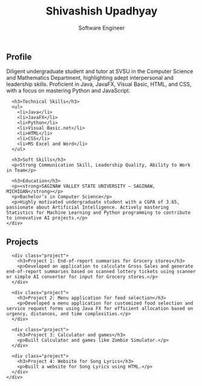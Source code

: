 <!DOCTYPE html>
<html lang="en">
<head>
  <meta charset="UTF-8">
  <meta name="viewport" content="width=device-width, initial-scale=1.0">
  <title>Shivashish Upadhyay - Portfolio</title>
  <link rel="stylesheet" href="styles.css">
</head>
<body>
  <header>
    <div class="container">
      <h1>Shivashish Upadhyay</h1>
      <p>Software Engineer</p>
    </div>
  </header>

  <section id="profile">
    <div class="container">
      <h2>Profile</h2>
      <p>Diligent undergraduate student and tutor at SVSU in the Computer Science and Mathematics Department, highlighting adept interpersonal and leadership skills. Proficient in Java, JavaFX, Visual Basic, HTML, and CSS, with a focus on mastering Python and JavaScript.</p>

      <h3>Technical Skills</h3>
      <ul>
        <li>Java</li>
        <li>JavaFX</li>
        <li>Python</li>
        <li>Visual Basic.net</li>
        <li>HTML</li>
        <li>CSS</li>
        <li>MS Excel and Word</li>
      </ul>

      <h3>Soft Skills</h3>
      <p>Strong Communication Skill, Leadership Quality, Ability to Work in Team</p>

      <h3>Education</h3>
      <p><strong>SAGINAW VALLEY STATE UNIVERSITY – SAGINAW, MICHIGAN</strong></p>
      <p>Bachelor’s in Computer Science</p>
      <p>Highly motivated undergraduate student with a CGPA of 3.65, passionate about Artificial Intelligence. Actively mastering Statistics for Machine Learning and Python programming to contribute to innovative AI projects.</p>
    </div>
  </section>

  <section id="projects">
    <div class="container">
      <h2>Projects</h2>
      
      <div class="project">
        <h3>Project 1: End-of-report summaries for Grocery stores</h3>
        <p>Developed an application to calculate Gross Sales and generate end-of-report summaries based on scanned lottery tickets using scanner or simple AI converter for input for Grocery stores.</p>
      </div>
      
      <div class="project">
        <h3>Project 2: Menu application for food selection</h3>
        <p>Developed a menu application for customized food selection and service request forms using Java FX for efficient allocation based on urgency, distances, and time complexities.</p>
      </div>

      <div class="project">
        <h3>Project 3: Calculator and games</h3>
        <p>Built Calculator and games like Zombie Simulator.</p>
      </div>

      <div class="project">
        <h3>Project 4: Website for Song Lyrics</h3>
        <p>Built a website for Song Lyrics using HTML.</p>
      </div>
    </div>
  </section>

</body>
</html>
